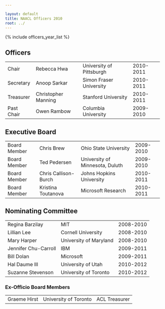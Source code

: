 ```yaml
---

layout: default
title: NAACL Officers 2010
root: ../
---
```


{% include officers_year_list %}

Officers
--------

|            |                     |                          |           |
|------------|---------------------|--------------------------|-----------|
| Chair      | Rebecca Hwa         | University of Pittsburgh | 2010-2011 |
| Secretary  | Anoop Sarkar        | Simon Fraser University  | 2010-2011 |
| Treasurer  | Christopher Manning | Stanford University      | 2010-2011 |
| Past Chair | Owen Rambow         | Columbia University      | 2009-2010 |

Executive Board
---------------

|              |                      |                                 |           |
|--------------|----------------------|---------------------------------|-----------|
| Board Member | Chris Brew           | Ohio State University           | 2009-2010 |
| Board Member | Ted Pedersen         | University of Minnesota, Duluth | 2009-2010 |
| Board Member | Chris Callison-Burch | Johns Hopkins University        | 2010-2011 |
| Board Member | Kristina Toutanova   | Microsoft Research              | 2010-2011 |

Nominating Committee
--------------------

|                      |                        |           |
|----------------------|------------------------|-----------|
| Regina Barzilay      | MIT                    | 2008-2010 |
| Lillian Lee          | Cornell University     | 2008-2010 |
| Mary Harper          | University of Maryland | 2008-2010 |
| Jennifer Chu-Carroll | IBM                    | 2009-2011 |
| Bill Dolan           | Microsoft              | 2009-2011 |
| Hal Daume III        | University of Utah     | 2010-2012 |
| Suzanne Stevenson    | University of Toronto  | 2010-2012 |

### Ex-Officio Board Members

|              |                       |               |
|--------------|-----------------------|---------------|
| Graeme Hirst | University of Toronto | ACL Treasurer |



